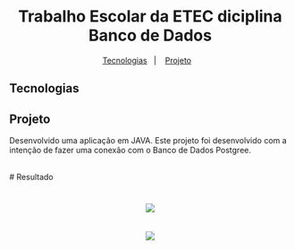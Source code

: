 <h1 align="center">
    Trabalho Escolar da ETEC diciplina Banco de Dados
</h1>

<p align="center">
    <a href="#Tecnologias">Tecnologias</a>&nbsp;&nbsp;&nbsp;|&nbsp;&nbsp;&nbsp;
    <a href="#Projeto">Projeto</a>&nbsp;&nbsp;&nbsp;
</p>

## Tecnologias
## Projeto

Desenvolvido uma aplicação em JAVA. Este projeto foi desenvolvido com a intenção de fazer uma conexão com o Banco de Dados Postgree.
<br />


<br />
# Resultado

<h1 align="center">
   <img src="https://user-images.githubusercontent.com/70959791/124297421-6c319000-db31-11eb-9068-539f8387540c.png">
    <br />
    <br />
   <img src="https://user-images.githubusercontent.com/70959791/124297560-92efc680-db31-11eb-941f-88b9912fcee3.png">
</h1>

